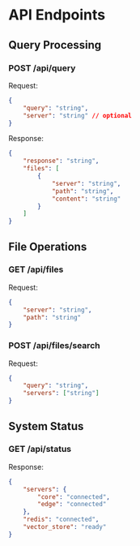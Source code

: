 # API Endpoints

## Query Processing

### POST /api/query

Request:
```json
{
    "query": "string",
    "server": "string" // optional
}
```

Response:
```json
{
    "response": "string",
    "files": [
        {
            "server": "string",
            "path": "string",
            "content": "string"
        }
    ]
}
```

## File Operations

### GET /api/files

Request:
```json
{
    "server": "string",
    "path": "string"
}
```

### POST /api/files/search

Request:
```json
{
    "query": "string",
    "servers": ["string"]
}
```

## System Status

### GET /api/status

Response:
```json
{
    "servers": {
        "core": "connected",
        "edge": "connected"
    },
    "redis": "connected",
    "vector_store": "ready"
}
